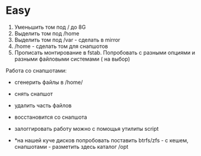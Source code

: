 # Easy

1. Уменьшить том под / до 8G
1. Выделить том под /home
1. Выделить том под /var - сделать в mirror
1. /home - сделать том для снапшотов
1. Прописать монтирование в fstab. Попробовать с разными опциями и разными файловыми системами ( на выбор)

Работа со снапшотами:
- сгенерить файлы в /home/
- снять снапшот
- удалить часть файлов
- восстановится со снапшота
- залоггировать работу можно с помощья утилиты script


- *на нашей куче дисков попробовать поставить btrfs/zfs - с кешем, снапшотами - разметить
здесь каталог /opt
